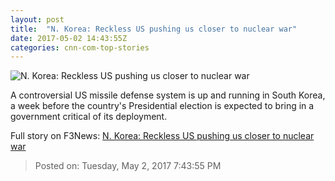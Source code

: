 ```yaml
---
layout: post
title:  "N. Korea: Reckless US pushing us closer to nuclear war"
date: 2017-05-02 14:43:55Z
categories: cnn-com-top-stories
---
```


![N. Korea: Reckless US pushing us closer to nuclear war](http://i2.cdn.cnn.com/cnnnext/dam/assets/160219195609-b-1-bomber-ellsworth-afb-super-tease.jpg)

A controversial US missile defense system is up and running in South Korea, a week before the country's Presidential election is expected to bring in a government critical of its deployment.


Full story on F3News: [N. Korea: Reckless US pushing us closer to nuclear war](http://www.f3nws.com/n/43QZHH)

> Posted on: Tuesday, May 2, 2017 7:43:55 PM
